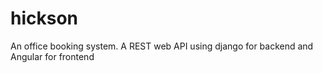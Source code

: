 # hickson
An office booking system. A REST web API using django for backend and Angular for frontend
